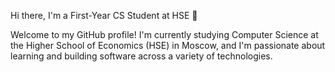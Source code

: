 Hi there, I'm a First-Year CS Student at HSE 👋

Welcome to my GitHub profile! I'm currently studying Computer Science at the Higher School of Economics (HSE) in Moscow, and I'm passionate about learning and building software across a variety of technologies.
